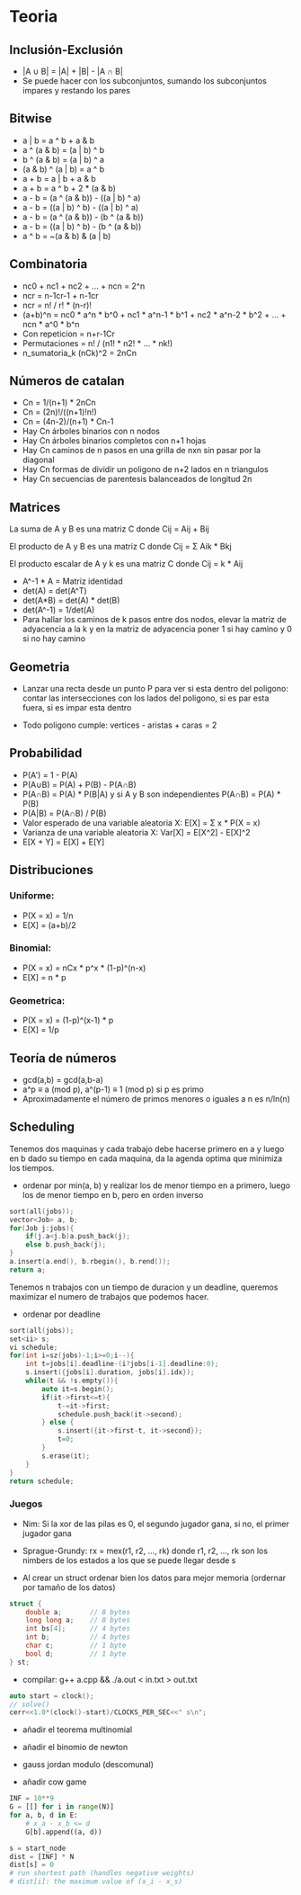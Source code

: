 # Teoria

## Inclusión-Exclusión

* |A ∪ B| = |A| + |B| - |A ∩ B|
* Se puede hacer con los subconjuntos, sumando los subconjuntos impares y restando los pares

## Bitwise

* a | b = a ^ b + a & b 
* a ^ (a & b) = (a | b) ^ b
* b ^ (a & b) = (a | b) ^ a
* (a & b) ^ (a | b) = a ^ b
* a + b = a | b + a & b
* a + b = a ^ b + 2 * (a & b)
* a - b = (a ^ (a & b)) - ((a | b) ^ a)
* a - b = ((a | b) ^ b) - ((a | b) ^ a)
* a - b = (a ^ (a & b)) - (b ^ (a & b))
* a - b = ((a | b) ^ b) - (b ^ (a & b))
* a ^ b = ~(a & b) & (a | b)

## Combinatoria

* nc0 + nc1 + nc2 + ... + ncn = 2^n
* ncr = n-1cr-1 + n-1cr
* ncr = n! / r! * (n-r)!
* (a+b)^n = nc0 * a^n * b^0 + nc1 * a^n-1 * b^1 + nc2 * a^n-2 * b^2 + ... + ncn * a^0 * b^n	
* Con repeticion = n+r-1Cr
* Permutaciones = n! / (n1! * n2! * ... * nk!)
* n_sumatoria_k (nCk)^2 = 2nCn

## Números de catalan

* Cn = 1/(n+1) * 2nCn
* Cn = (2n)!/((n+1)!n!)
* Cn = (4n-2)/(n+1) * Cn-1
* Hay Cn árboles binarios con n nodos
* Hay Cn árboles binarios completos con n+1 hojas
* Hay Cn caminos de n pasos en una grilla de nxn sin pasar por la diagonal
* Hay Cn formas de dividir un poligono de n+2 lados en n triangulos
* Hay Cn secuencias de parentesis balanceados de longitud 2n

## Matrices

La suma de A y B es una matriz C donde Cij = Aij + Bij

El producto de A y B es una matriz C donde Cij = Σ Aik * Bkj

El producto escalar de A y k es una matriz C donde Cij = k * Aij

* A^-1 * A = Matriz identidad
* det(A) = det(A^T)
* det(A*B) = det(A) * det(B)
* det(A^-1) = 1/det(A)
* Para hallar los caminos de k pasos entre dos nodos, elevar la matriz de adyacencia a la k y en la matriz de adyacencia poner 1 si hay camino y 0 si no hay camino

## Geometria

* Lanzar una recta desde un punto P para ver si esta dentro del poligono: contar las intersecciones con los lados del poligono, si es par esta fuera, si es impar esta dentro

* Todo poligono cumple:
vertices - aristas + caras = 2

## Probabilidad

* P(A') = 1 - P(A)
* P(A∪B) = P(A) + P(B) - P(A∩B)
* P(A∩B) = P(A) * P(B|A) y si A y B son independientes P(A∩B) = P(A) * P(B)
* P(A|B) = P(A∩B) / P(B)
* Valor esperado de una variable aleatoria X: E[X] = Σ x * P(X = x)
* Varianza de una variable aleatoria X: Var[X] = E[X^2] - E[X]^2
* E[X + Y] = E[X] + E[Y]

## Distribuciones

### Uniforme: 

* P(X = x) = 1/n
* E[X] = (a+b)/2

### Binomial:

* P(X = x) = nCx * p^x * (1-p)^(n-x)
* E[X] = n * p

### Geometrica:

* P(X = x) = (1-p)^(x-1) * p
* E[X] = 1/p

## Teoría de números

* gcd(a,b) = gcd(a,b-a)
* a^p ≡ a (mod p), a^(p-1) ≡ 1 (mod p) si p es primo
* Aproximadamente el número de primos menores o iguales a n es n/ln(n)

## Scheduling

Tenemos dos maquinas y cada trabajo debe hacerse primero en a y luego en b dado su tiempo en cada maquina, da la agenda optima que minimiza los tiempos.

* ordenar por min(a, b) y realizar los de menor tiempo en a primero, luego los de menor tiempo en b, pero en orden inverso

```cpp
sort(all(jobs));
vector<Job> a, b;
for(Job j:jobs){
    if(j.a<j.b)a.push_back(j);
    else b.push_back(j);
}
a.insert(a.end(), b.rbegin(), b.rend());
return a;
```

Tenemos n trabajos con un tiempo de duracion y un deadline, queremos maximizar el numero de trabajos que podemos hacer.

* ordenar por deadline

```cpp
sort(all(jobs));
set<ii> s;
vi schedule;
for(int i=sz(jobs)-1;i>=0;i--){
    int t=jobs[i].deadline-(i?jobs[i-1].deadline:0);
    s.insert({jobs[i].duration, jobs[i].idx});
    while(t && !s.empty()){
        auto it=s.begin();
        if(it->first<=t){
            t-=it->first;
            schedule.push_back(it->second);
        } else {
            s.insert({it->first-t, it->second});
            t=0;
        }
        s.erase(it);
    }
}
return schedule;
```

### Juegos

* Nim: Si la xor de las pilas es 0, el segundo jugador gana, si no, el primer jugador gana
* Sprague-Grundy: rx = mex(r1, r2, ..., rk) donde r1, r2, ..., rk son los nimbers de los estados a los que se puede llegar desde s


* Al crear un struct ordenar bien los datos para mejor memoria (ordernar por tamaño de los datos)

```cpp
struct {
    double a;       // 8 bytes
    long long a;    // 8 bytes
    int bs[4];      // 4 bytes
    int b;          // 4 bytes
    char c;         // 1 byte
    bool d;         // 1 byte
} st;
```

* compilar: g++ a.cpp && ./a.out < in.txt > out.txt

```cpp
auto start = clock();
// solve()
cerr<<1.0*(clock()-start)/CLOCKS_PER_SEC<<" s\n";
```

* añadir el teorema multinomial

* añadir el binomio de newton

* gauss jordan modulo (descomunal)

* añadir cow game 

```python
INF = 10**9
G = [[] for i in range(N)]
for a, b, d in E:
    # x_a - x_b <= d
    G[b].append((a, d))

s = start_node
dist = [INF] * N
dist[s] = 0
# run shortest path (handles negative weights)
# dist[i]: the maximum value of (x_i - x_s)
``` 